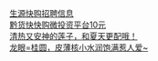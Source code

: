   
[生源快购招聘信息](http://www.dianyue.me/archives/462/exqsj0d3xbwfhccv/)  
[黔货快快购微投资平台10元](http://www.dianyue.me/archives/135/qb37io0rnzheh8x0/)  
[清热又安神的莲子，和夏天更配哦！](http://www.dianyue.me/archives/647/mdhzxk47oh3v2t0b/)  
[龙眼=桂圆，皮薄核小水润饱满惹人爱~](http://www.dianyue.me/archives/666/gtv1cwswokw68mqm/)